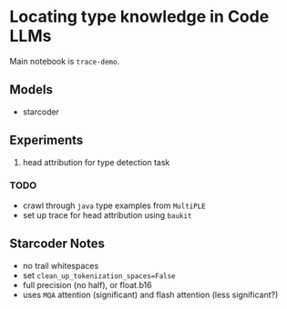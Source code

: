 # Locating type knowledge in Code LLMs

Main notebook is `trace-demo`. 

## Models

- starcoder

## Experiments

1. head attribution for type detection task

### TODO

- crawl through `java` type examples from `MultiPLE`
- set up trace for head attribution using `baukit`

## Starcoder Notes

- no trail whitespaces
- set `clean_up_tokenization_spaces=False`
- full precision (no half), or float.b16
- uses `MQA` attention (significant) and flash attention (less significant?)

